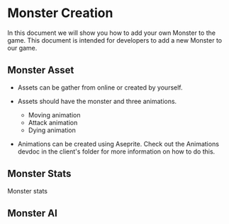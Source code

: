 # Monster Creation

In this document we will show you how to add your own Monster to the game. This document is intended for developers to add a new Monster to our game. 

## Monster Asset

- Assets can be gather from online or created by yourself.
- Assets should have the monster and three animations.
    - Moving animation
    - Attack animation
    - Dying animation

- Animations can be created using Aseprite. Check out the Animations devdoc in the client's folder for more information on how to do this.

## Monster Stats

Monster stats


## Monster AI



